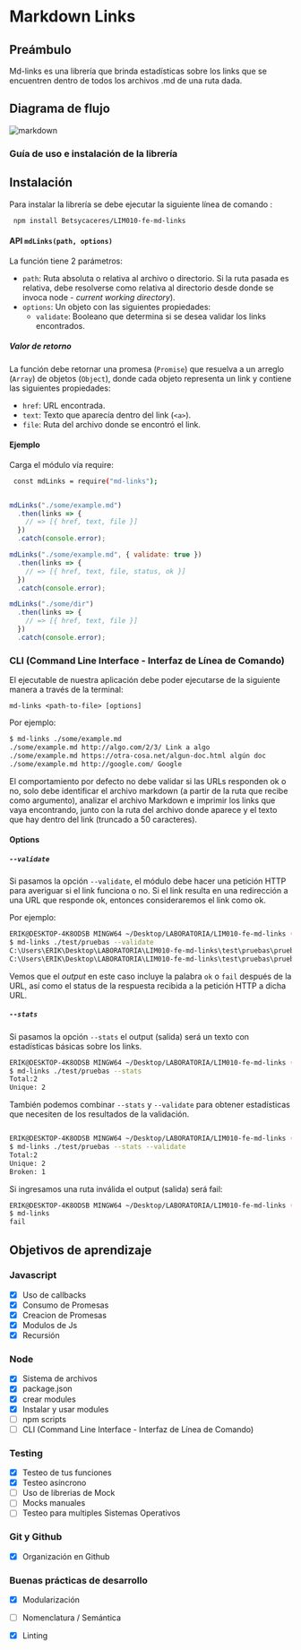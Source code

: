 # Markdown Links


## Preámbulo

Md-links es una librería que brinda estadísticas sobre los links que se encuentren dentro de todos los archivos .md de una ruta dada.

## Diagrama de flujo

![markdown](https://user-images.githubusercontent.com/51205175/64829464-0a85e780-d592-11e9-83ec-2dd44eab4c03.png)

### Guía de uso e instalación de la librería

## Instalación

Para instalar la librería se debe ejecutar la siguiente línea de comando :

```sh
 npm install Betsycaceres/LIM010-fe-md-links
```


#### API `mdLinks(path, options)`
La función tiene 2 parámetros:

- `path`: Ruta absoluta o relativa al archivo o directorio. Si la ruta pasada es
  relativa, debe resolverse como relativa al directorio desde donde se invoca
  node - _current working directory_).
- `options`: Un objeto con las siguientes propiedades:
  * `validate`: Booleano que determina si se desea validar los links
    encontrados.

##### Valor de retorno

La función debe retornar una promesa (`Promise`) que resuelva a un arreglo
(`Array`) de objetos (`Object`), donde cada objeto representa un link y contiene
las siguientes propiedades:

- `href`: URL encontrada.
- `text`: Texto que aparecía dentro del link (`<a>`).
- `file`: Ruta del archivo donde se encontró el link.

#### Ejemplo

Carga el módulo vía require:
```sh
 const mdLinks = require("md-links");
```

```js

mdLinks("./some/example.md")
  .then(links => {
    // => [{ href, text, file }]
  })
  .catch(console.error);

mdLinks("./some/example.md", { validate: true })
  .then(links => {
    // => [{ href, text, file, status, ok }]
  })
  .catch(console.error);

mdLinks("./some/dir")
  .then(links => {
    // => [{ href, text, file }]
  })
  .catch(console.error);
```

### CLI (Command Line Interface - Interfaz de Línea de Comando)

El ejecutable de nuestra aplicación debe poder ejecutarse de la siguiente
manera a través de la terminal:

`md-links <path-to-file> [options]`

Por ejemplo:

```sh
$ md-links ./some/example.md
./some/example.md http://algo.com/2/3/ Link a algo
./some/example.md https://otra-cosa.net/algun-doc.html algún doc
./some/example.md http://google.com/ Google
```

El comportamiento por defecto no debe validar si las URLs responden ok o no,
solo debe identificar el archivo markdown (a partir de la ruta que recibe como
argumento), analizar el archivo Markdown e imprimir los links que vaya
encontrando, junto con la ruta del archivo donde aparece y el texto
que hay dentro del link (truncado a 50 caracteres).

#### Options

##### `--validate`

Si pasamos la opción `--validate`, el módulo debe hacer una petición HTTP para
averiguar si el link funciona o no. Si el link resulta en una redirección a una
URL que responde ok, entonces consideraremos el link como ok.

Por ejemplo:


```sh
ERIK@DESKTOP-4K8ODSB MINGW64 ~/Desktop/LABORATORIA/LIM010-fe-md-links (master)
$ md-links ./test/pruebas --validate
C:\Users\ERIK\Desktop\LABORATORIA\LIM010-fe-md-links\test\pruebas\prueba.md https://www.laboratoria.la OK200 laboratoria
C:\Users\ERIK\Desktop\LABORATORIA\LIM010-fe-md-links\test\pruebas\prueba.md https://www.google.com/gr Fail404 google
```

Vemos que el _output_ en este caso incluye la palabra `ok` o `fail` después de
la URL, así como el status de la respuesta recibida a la petición HTTP a dicha
URL.

##### `--stats`

Si pasamos la opción `--stats` el output (salida) será un texto con estadísticas
básicas sobre los links.

```sh
ERIK@DESKTOP-4K8ODSB MINGW64 ~/Desktop/LABORATORIA/LIM010-fe-md-links (master)
$ md-links ./test/pruebas --stats
Total:2
Unique: 2
```

También podemos combinar `--stats` y `--validate` para obtener estadísticas que
necesiten de los resultados de la validación.

```sh

ERIK@DESKTOP-4K8ODSB MINGW64 ~/Desktop/LABORATORIA/LIM010-fe-md-links (master)
$ md-links ./test/pruebas --stats --validate
Total:2
Unique: 2
Broken: 1
```
 Si  ingresamos  una ruta   inválida el output (salida) será fail:

```sh
ERIK@DESKTOP-4K8ODSB MINGW64 ~/Desktop/LABORATORIA/LIM010-fe-md-links (master)
$ md-links
fail
```

## Objetivos de aprendizaje

### Javascript
- [x] Uso de callbacks
- [x] Consumo de Promesas
- [x] Creacion de Promesas
- [x] Modulos de Js
- [x] Recursión

### Node
- [x] Sistema de archivos
- [x] package.json
- [x] crear modules
- [x] Instalar y usar modules
- [ ] npm scripts
- [ ] CLI (Command Line Interface - Interfaz de Línea de Comando)

### Testing
- [x] Testeo de tus funciones
- [x] Testeo asíncrono
- [ ] Uso de librerias de Mock
- [ ] Mocks manuales
- [ ] Testeo para multiples Sistemas Operativos

### Git y Github
- [x] Organización en Github

### Buenas prácticas de desarrollo
- [x] Modularización
- [ ] Nomenclatura / Semántica
- [x] Linting


